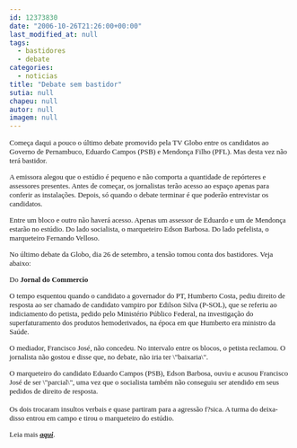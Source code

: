 ```yaml
---
id: 12373830
date: "2006-10-26T21:26:00+00:00"
last_modified_at: null
tags:
  - bastidores
  - debate
categories:
  - noticias
title: "Debate sem bastidor"
sutia: null
chapeu: null
autor: null
imagem: null
---
```

<p><FONT size=2></p>
<p><P><FONT face=Verdana>Começa daqui a pouco&nbsp;o último debate promovido pela TV Globo entre os candidatos ao Governo de Pernambuco, Eduardo Campos (PSB) e Mendonça Filho (PFL). Mas desta vez não terá bastidor.</FONT></P></p>
<p><P><FONT face=Verdana>A emissora alegou que o estúdio é pequeno e não comporta a quantidade de repórteres e assessores presentes. Antes de começar, os jornalistas terão acesso ao espaço apenas para conferir as instalações. Depois, só quando o debate terminar é que poderão entrevistar os candidatos. </FONT></P></p>
<p><P><FONT face=Verdana>Entre um bloco e outro não haverá acesso. Apenas um assessor de Eduardo e um de Mendonça estarão no estúdio. Do lado socialista, o marqueteiro Edson Barbosa. Do lado pefelista, o marqueteiro Fernando Velloso. </FONT></P></p>
<p><P><FONT face=Verdana>No último debate da Globo, dia 26 de setembro, a tensão tomou conta dos bastidores. Veja abaixo:</FONT></P></p>
<p><P><FONT face=Verdana>Do <B>Jornal do Commercio</P></B></FONT></p>
<p><P><FONT face=Verdana>O tempo esquentou quando o candidato a governador do PT, Humberto Costa, pediu direito de resposta ao ser chamado de candidato vampiro por Edilson Silva (P-SOL), que se referiu ao indiciamento do petista, pedido pelo Ministério Público Federal, na investigação do superfaturamento dos produtos hemoderivados, na época em que Humberto era ministro da Saúde. </FONT></P></p>
<p><P><FONT face=Verdana>O mediador, Francisco José, não concedeu. No intervalo entre os blocos, o petista reclamou. O jornalista não gostou e disse que, no debate, não iria ter \"baixaria\". </FONT></P></p>
<p><P><FONT face=Verdana>O marqueteiro do candidato Eduardo Campos (PSB), Edson Barbosa, ouviu e acusou Francisco José de ser \"parcial\", uma vez que o socialista também não conseguiu ser atendido em seus pedidos de direito de resposta.<BR><BR>Os dois trocaram insultos verbais e quase partiram para a agressão f?sica. A turma do deixa-disso entrou em campo e tirou o marqueteiro do estúdio. </FONT></P></p>
<p><P><FONT face=Verdana>Leia mais <A href=\"https://jc3.uol.com.br/blogs/jc/2006/09/27/index.php#1804\"><STRONG><EM>aqui</EM></STRONG></A>.</FONT> </P></FONT> </p>
